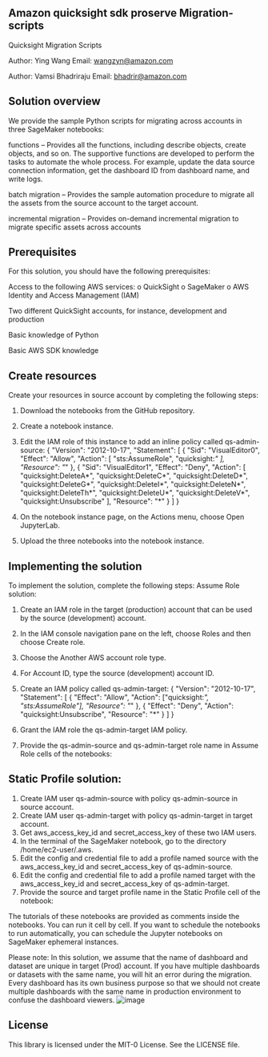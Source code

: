 ## Amazon quicksight sdk proserve Migration-scripts

Quicksight Migration Scripts

Author: Ying Wang        Email: wangzyn@amazon.com

Author: Vamsi Bhadriraju Email: bhadrir@amazon.com

## Solution overview
We provide the sample Python scripts for migrating across accounts in three
SageMaker notebooks: 

functions – Provides all the functions, including describe objects, create
objects, and so on. The supportive functions are developed to perform the
tasks to automate the whole process. For example, update the data source
connection information, get the dashboard ID from dashboard name, and
write logs. 

batch migration – Provides the sample automation procedure to migrate
all the assets from the source account to the target account.

incremental migration – Provides on-demand incremental migration to
migrate specific assets across accounts

## Prerequisites
For this solution, you should have the following prerequisites:

Access to the following AWS services:
o QuickSight
o SageMaker
o AWS Identity and Access Management (IAM)

Two different QuickSight accounts, for instance, development and
production

Basic knowledge of Python

Basic AWS SDK knowledge

## Create resources
Create your resources in source account by completing the following steps:

1.	Download the notebooks from the GitHub repository.
2.	Create a notebook instance.
3.	Edit the IAM role of this instance to add an inline policy called qs-admin-source:
{
    "Version": "2012-10-17",
    "Statement": [
        {
            "Sid": "VisualEditor0",
            "Effect": "Allow",
            "Action": [
                "sts:AssumeRole",
                "quicksight:*"
            ],
            "Resource": "*"
        },
        {
            "Sid": "VisualEditor1",
            "Effect": "Deny",
            "Action": [
                "quicksight:DeleteA*",
                "quicksight:DeleteC*",
                "quicksight:DeleteD*",
                "quicksight:DeleteG*",
                "quicksight:DeleteI*",
                "quicksight:DeleteN*",
                "quicksight:DeleteTh*",
                "quicksight:DeleteU*",
                "quicksight:DeleteV*",
                "quicksight:Unsubscribe"
            ],
            "Resource": "*"
        }
    ]
}

4.	On the notebook instance page, on the Actions menu, choose Open JupyterLab.
5.	Upload the three notebooks into the notebook instance.

## Implementing the solution
To implement the solution, complete the following steps:
Assume Role solution:
1.	Create an IAM role in the target (production) account that can be used by the source (development) account. 
2.	In the IAM console navigation pane on the left, choose Roles and then choose Create role.
3.	Choose the Another AWS account role type.
4.	For Account ID, type the source (development) account ID.
5.	Create an IAM policy called qs-admin-target:
{
    "Version": "2012-10-17",
    "Statement": [
        {
            "Effect": "Allow",
            "Action": ["quicksight:*",
		      "sts:AssumeRole"],
            "Resource": "*"
        },
       {
            "Effect": "Deny",
            "Action": "quicksight:Unsubscribe",
            "Resource": "*"
        }
    ]
}

6.	Grant the IAM role the qs-admin-target IAM policy.

 

7.	Provide the qs-admin-source and qs-admin-target role name in Assume Role cells of the notebooks:
 

## Static Profile solution:
1.	Create IAM user qs-admin-source with policy qs-admin-source in source account.
2.	Create IAM user qs-admin-target with policy qs-admin-target in target account.
3.	Get aws_access_key_id and secret_access_key of these two IAM users.
4.	In the terminal of the SageMaker notebook, go to the directory /home/ec2-user/.aws. 
5.	Edit the config and credential file to add a profile named source with the aws_access_key_id and secret_access_key of qs-admin-source.
6.	Edit the config and credential file to add a profile named target with the aws_access_key_id and secret_access_key of qs-admin-target.
7.	Provide the source and target profile name in the Static Profile cell of the notebook:
 

The tutorials of these notebooks are provided as comments inside the notebooks. You can run it cell by cell. If you want to schedule the notebooks to run automatically, you can schedule the Jupyter notebooks on SageMaker ephemeral instances. 

Please note: In this solution, we assume that the name of dashboard and dataset are unique in target (Prod) account.  If you have multiple dashboards or datasets with the same name, you will hit an error during the migration. Every dashboard has its own business purpose so that we should not create multiple dashboards with the same name in production environment to confuse the dashboard viewers. 
![image](https://user-images.githubusercontent.com/41450724/120677445-14860300-c465-11eb-803c-3cf6a3e171ca.png)


## License

This library is licensed under the MIT-0 License. See the LICENSE file.
